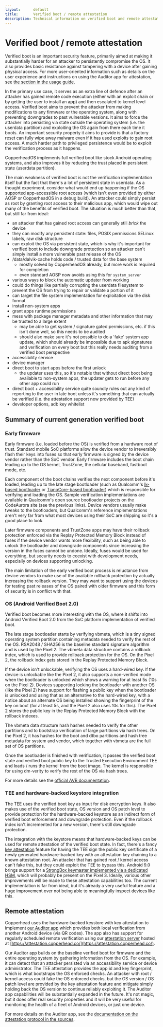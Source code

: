 ```yaml
---
layout:      default
title:       Verified boot / remote attestation
description: Technical information on verified boot and remote attestation
---
```


# Verified boot / remote attestation

Verified boot is an important security feature, primarily aimed at making it substantially harder
for an attacker to persistently compromise the OS. It also provides basic resistance against
tampering with a device after gaining physical access. For more user-oriented information such as
details on the user experience and instructions on using the Auditor app for attestation, see [the section in the usage guide](/android/docs/usage_guide#verified-boot).

In the primary use case, it serves as an extra line of defence after an attacker has gained remote
code execution (either with an exploit chain or by getting the user to install an app) and then
escalated to kernel level access. Verified boot aims to prevent the attacker from making
modifications to any firmware or the operating system, along with preventing downgrades to past
vulnerable versions. It aims to force the attacker into persisting via state outside the operating
system (i.e. the userdata partition) and exploiting the OS again from there each time it boots. An
important security property it aims to provide is that a factory reset can fully wipe away malware
even if it has used exploits to gain root access. A much harder path to privileged persistence
would be to exploit the verification process as it happens.

CopperheadOS implements full verified boot like stock Android operating systems, and also improves
it by reducing the trust placed in persistent state (userdata partition).

The main weakness of verified boot is not the verification implementation itself but the fact that
there's a lot of persistent state in userdata. As a thought experiment, consider what would end
up happening if the OS supported app-accessible root access (which isn't even provided by either
AOSP or CopperheadOS in a debug build). An attacker could simply persist as root by granting root
access to their malicious app, which would wipe out many of the benefits of verified boot. The
situation is much better than that, but still far from ideal:

- an attacker that has gained root access can generally still *brick* the device
- they can modify any persistent state: files, POSIX permissions SELinux labels, raw disk structure
- can exploit the OS via persistent state, which is why it's important for verified boot to
  include downgrade protection so an attacker can't simply install a more vulnerable past release
  of the OS
- /data/dalvik-cache holds code / trusted data for the base system
    - mostly solved by CopperheadOS already, but more work is required for completion
    - even standard AOSP now avoids using this for ```system_server```
- various ways to block the automatic updater from working
- could do things like partially corrupting the userdata filesystem to prevent the OS from trying
  to repair or validate a portion of it
- can target the file system implementation for exploitation via the disk format
- install non-system apps
- grant apps runtime permissions
- mess with package manager metadata and other information that may be trusted to a large extent
    - may be able to get system / signature gated permissions, etc. if this isn't done well, so
      this needs to be audited
    - should also make sure it's not possible to do a 'fake' system app update, which should
      already be impossible due to apk signatures and verification on every boot but this really
      needs auditing from a verified boot perspective
- accessibility service
- device manager
- direct boot to start apps before the first unlock
    - the updater uses this, so it's notable that without direct boot being available to
      non-system apps, the updater gets to run before any other app could run
- direct boot + accessibility service quite soundly rules out any kind of reporting to the user in
  late boot unless it's something that can actually be verified (i.e. the attestation support now
  provided by TEE)
- developer options, adb key whitelist

## Summary of current generation verified boot

### Early firmware

Early firmware (i.e. loaded before the OS) is verified from a hardware root of trust. Standard
mobile SoC platforms allow the device vendor to irreversibly flash their keys into fuses so that
early firmware is signed by the device vendor rather than the SoC vendor. Early firmware includes
the boot chain leading up to the OS kernel, TrustZone, the cellular baseband, fastboot mode, etc.

Each component of the boot chains verifies the next component before it's loaded, leading up to
the late stage bootloader (such as Qualcomm's [lk-based
bootloader](https://source.codeaurora.org/quic/la/kernel/lk/) or [TianoCore-based
bootloader](https://source.codeaurora.org/quic/la/abl/tianocore/edk2/)) which is responsible for
verifying and loading the OS. Sample verification implementations are available in Qualcomm's open
source bootloader projects on the CodeAurora site (see the previous links). Device vendors usually
make tweaks to the bootloaders, but Qualcomm's reference implementations aren't very far from what
most devices using their SoC are shipping so it's a good place to look.

Later firmware components and TrustZone apps may have their rollback protection enforced via the
Replay Protected Memory Block instead of fuses if the device vendor wants more flexibility, such
as being able to unlock the bootloader and downgrade components since increasing the version in
the fuses cannot be undone. Ideally, fuses would be used for everything, but security needs to
coexist with development needs, especially on devices supporting unlocking.

The main limitation of the early verified boot process is reluctance from device vendors to make
use of the available rollback protection by actually increasing the rollback version. They may
want to support using the devices for testing past releases of the OS paired with older firmware
and this form of security is in conflict with that.

### OS (Android Verified Boot 2.0)

Verified boot becomes more interesting with the OS, where it shifts into Android Verified Boot 2.0
from the SoC platform implementation of verified boot.

The late stage bootloader starts by verifying vbmeta, which is a tiny signed operating system
partition containing metadata needed to verify the rest of the OS. RSA2048 / SHA256 is the
baseline standard signature algorithm and is used by the Pixel 2. The vbmeta data structure
contains a rollback index, which is used to provide rollback protection for the OS. On the Pixel
2, the rollback index gets stored in the Replay Protected Memory Block.

If the device isn't unlockable, verifying the OS uses a hard-wired key. If the device is
unlockable like the Pixel 2, it also supports a non-verified mode when the bootloader is unlocked
which shows a warning for at least 5s (10s on the Pixel 2). Devices supporting locking the
bootloader with another OS (like the Pixel 2) have support for flashing a public key when the
bootloader is unlocked and using that as an alternative to the hard-wired key, with a notice about
an alternate OS being installed showing the fingerprint of the key on boot (for at least 5s, and
the Pixel 2 also uses 10s for this). The Pixel 2 stores the public key in the Replay Protected
Memory Block with the rollback indexes.

The vbmeta data structure hash hashes needed to verify the other partitions and to bootstrap
verification of large partitions via hash trees. On the Pixel 2, it has hashes for the boot and
dtbo partitions and hash tree metadata for system and vendor, which together with vbmeta are the
full set of OS partitions.

Once the bootloader is finished with verification, it passes the verified boot state and verified
boot public key to the Trusted Execution Environment TEE and loads / runs the kernel from the boot
image. The kernel is responsible for using dm-verity to verify the rest of the OS via hash trees.

For more details see the [official AVB
documentation](https://android.googlesource.com/platform/external/avb/+/master/README.md).

### TEE and hardware-backed keystore integration

The TEE uses the verified boot key as input for disk encryption keys. It also makes use of the
verified boot state, OS version and OS patch level to provide protection for the hardware-backed
keystore as an indirect form of verified boot enforcement and downgrade protection. Even if the
rollback index isn't incremented for a new version, there's still downgrade protection.

The integration with the keystore means that hardware-backed keys can be used for remote
attestation of the verified boot state. In fact, there's a fancy [key
attestation](https://developer.android.com/training/articles/security-key-attestation.html)
feature for having the TEE sign the public key certificate of a newly generated hardware-backed
key with an attestation key chaining to a known attestation root. An attacker that has gained root
/ kernel access can't fake this, but they could exploit the TEE to bypass this. Android 9.0 brings
support for a [StrongBox keymaster implemented via a dedicated
HSM](https://developer.android.com/preview/features/security#hardware-security-module), which will
probably be present on the Pixel 3. Ideally, various other improvements will be made to these
attestation capabilities too. The current implementation is far from ideal, but it's already a
very useful feature and a huge improvement over not being able to meaningfully inspect devices
like this.

## Remote attestation

Copperhead uses the hardware-backed keystore with key attestation to implement [our Auditor
app](https://github.com/copperhead/Auditor) which provides both local verification from another
Android device (via QR codes). The app also has support for regularly scheduled remote
verification using our [attestation server](https://github.com/copperhead/AttestationServer)
hosted at [https://attestation.copperhead.co/](https://attestation.copperhead.co/).

Our Auditor app builds on the baseline verified boot for firmware and the entire operating system
by gathering information from the OS. For example, it can detect that an attacker persisted via an
accessibility service or device administrator. The TEE attestation provides the app id and key
fingerprint, which is what bootstraps the OS enforced checks. An attacker with root / kernel
access could fake the OS enforced checks, but the OS version / OS patch level are provided by the
key attestation feature and mitigate simply holding back the OS version to continue reliably
exploiting it. The Auditor app capabilities will be substantially expanded in the future. It's not
magic, but it does offer real security properties and it will be very useful for monitoring the
health of a fleet of Android devices, or just one device.

For more details on the Auditor app, see the [documentation on the attestation protocol in the
sources](https://github.com/copperhead/Auditor/blob/1e255dec90f1cec34823fbbd1d08706e6a30b541/app/src/main/java/co/copperhead/attestation/AttestationProtocol.java#L109-L177).
